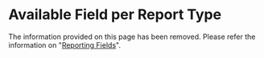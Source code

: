 # Available Field per Report Type

The information provided on this page has been removed. Please refer the information on "<a href="./reportfields.md">Reporting Fields</a>".
